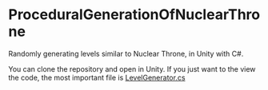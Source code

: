 # ProceduralGenerationOfNuclearThrone
Randomly generating levels similar to Nuclear Throne, in Unity with C#. 

You can clone the repository and open in Unity. If you just want to the view the code, the most important file is [LevelGenerator.cs](NuclearThroneGeneration/Assets/Scripts/LevelGenerator.cs)

